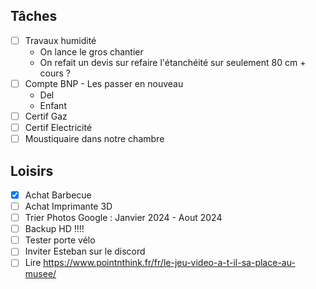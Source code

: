 ## Tâches

- [ ] Travaux humidité
	- On lance le gros chantier
	- On refait un devis sur refaire l'étanchéité sur seulement 80 cm + cours ?
- [ ] Compte BNP - Les passer en nouveau
	- Del
	- Enfant
- [ ] Certif Gaz
- [ ] Certif Electricité
- [ ] Moustiquaire dans notre chambre

## Loisirs

- [x] Achat Barbecue
- [ ] Achat Imprimante 3D
- [ ] Trier Photos Google : Janvier 2024 - Aout 2024
- [ ] Backup HD !!!!
- [ ] Tester porte vélo 
- [ ] Inviter Esteban sur le discord
- [ ] Lire https://www.pointnthink.fr/fr/le-jeu-video-a-t-il-sa-place-au-musee/